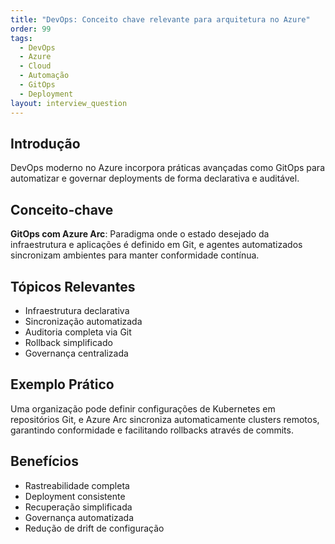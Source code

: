 ```yaml
---
title: "DevOps: Conceito chave relevante para arquitetura no Azure"
order: 99
tags:
  - DevOps
  - Azure
  - Cloud
  - Automação
  - GitOps
  - Deployment
layout: interview_question
---
```


## Introdução

DevOps moderno no Azure incorpora práticas avançadas como GitOps para automatizar e governar deployments de forma declarativa e auditável.

## Conceito-chave

**GitOps com Azure Arc**: Paradigma onde o estado desejado da infraestrutura e aplicações é definido em Git, e agentes automatizados sincronizam ambientes para manter conformidade contínua.

## Tópicos Relevantes

- Infraestrutura declarativa
- Sincronização automatizada
- Auditoria completa via Git
- Rollback simplificado
- Governança centralizada

## Exemplo Prático

Uma organização pode definir configurações de Kubernetes em repositórios Git, e Azure Arc sincroniza automaticamente clusters remotos, garantindo conformidade e facilitando rollbacks através de commits.

## Benefícios

- Rastreabilidade completa
- Deployment consistente
- Recuperação simplificada
- Governança automatizada
- Redução de drift de configuração
